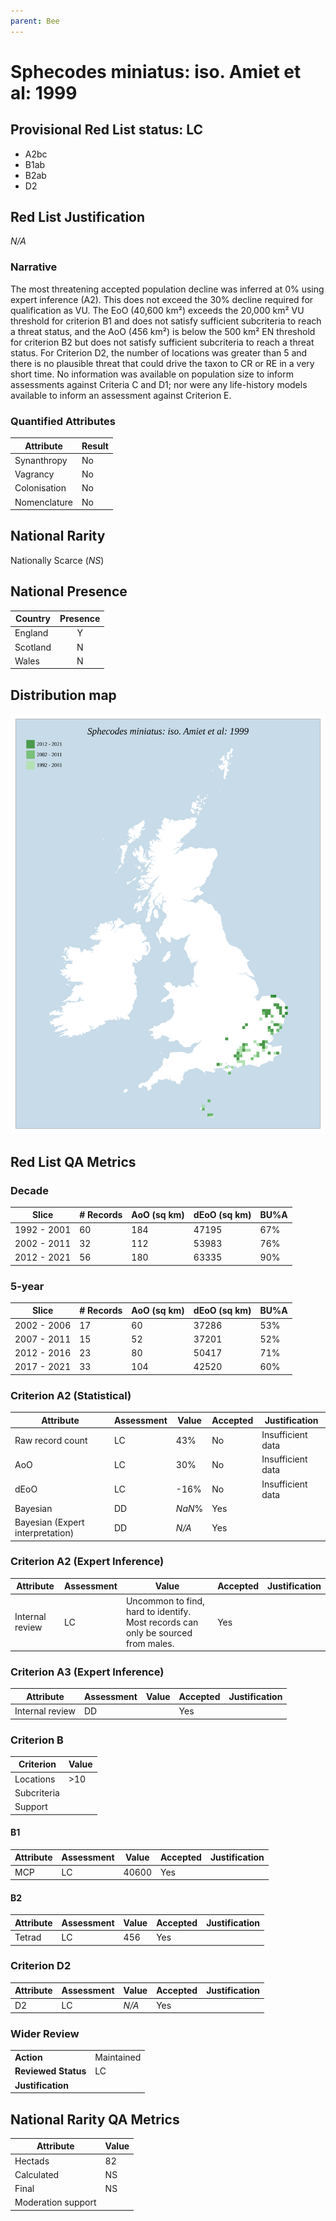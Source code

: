 ```yaml
---
parent: Bee
---
```


# Sphecodes miniatus: iso. Amiet et al: 1999

## Provisional Red List status: LC
- A2bc
- B1ab
- B2ab
- D2

## Red List Justification
*N/A*

### Narrative


The most threatening accepted population decline was inferred at 0% using expert inference (A2). This does not exceed the 30% decline required for qualification as VU. The EoO (40,600 km²) exceeds the 20,000 km² VU threshold for criterion B1 and does not satisfy sufficient subcriteria to reach a threat status, and the AoO (456 km²) is below the 500 km² EN threshold for criterion B2 but does not satisfy sufficient subcriteria to reach a threat status. For Criterion D2, the number of locations was greater than 5 and there is no plausible threat that could drive the taxon to CR or RE in a very short time. No information was available on population size to inform assessments against Criteria C and D1; nor were any life-history models available to inform an assessment against Criterion E.

### Quantified Attributes
|Attribute|Result|
|---|---|
|Synanthropy|No|
|Vagrancy|No|
|Colonisation|No|
|Nomenclature|No|


## National Rarity
Nationally Scarce (*NS*)

## National Presence
|Country|Presence
|---|:-:|
|England|Y|
|Scotland|N|
|Wales|N|


## Distribution map
![](../map/359.svg)

## Red List QA Metrics
### Decade
| Slice | # Records | AoO (sq km) | dEoO (sq km) |BU%A |
|---|---|---|---|---|
|1992 - 2001|60|184|47195|67%|
|2002 - 2011|32|112|53983|76%|
|2012 - 2021|56|180|63335|90%|

### 5-year
| Slice | # Records | AoO (sq km) | dEoO (sq km) |BU%A |
|---|---|---|---|---|
|2002 - 2006|17|60|37286|53%|
|2007 - 2011|15|52|37201|52%|
|2012 - 2016|23|80|50417|71%|
|2017 - 2021|33|104|42520|60%|

### Criterion A2 (Statistical)
|Attribute|Assessment|Value|Accepted|Justification
|---|---|---|---|---|
|Raw record count|LC|43%|No|Insufficient data|
|AoO|LC|30%|No|Insufficient data|
|dEoO|LC|-16%|No|Insufficient data|
|Bayesian|DD|*NaN*%|Yes||
|Bayesian (Expert interpretation)|DD|*N/A*|Yes||

### Criterion A2 (Expert Inference)
|Attribute|Assessment|Value|Accepted|Justification
|---|---|---|---|---|
|Internal review|LC|Uncommon to find, hard to identify. Most records can only be sourced from males.|Yes||

### Criterion A3 (Expert Inference)
|Attribute|Assessment|Value|Accepted|Justification
|---|---|---|---|---|
|Internal review|DD||Yes||

### Criterion B
|Criterion| Value|
|---|---|
|Locations|>10|
|Subcriteria||
|Support||

#### B1
|Attribute|Assessment|Value|Accepted|Justification
|---|---|---|---|---|
|MCP|LC|40600|Yes||

#### B2
|Attribute|Assessment|Value|Accepted|Justification
|---|---|---|---|---|
|Tetrad|LC|456|Yes||

### Criterion D2
|Attribute|Assessment|Value|Accepted|Justification
|---|---|---|---|---|
|D2|LC|*N/A*|Yes||

### Wider Review
|  |  |
|---|---|
|**Action**|Maintained|
|**Reviewed Status**|LC|
|**Justification**||

## National Rarity QA Metrics
|Attribute|Value|
|---|---|
|Hectads|82|
|Calculated|NS|
|Final|NS|
|Moderation support||
